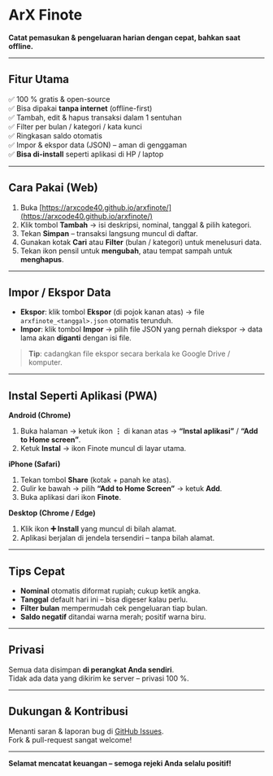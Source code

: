 # ArX Finote  
**Catat pemasukan & pengeluaran harian dengan cepat, bahkan saat offline.**

---

## Fitur Utama  
✅ 100 % gratis & open-source  
✅ Bisa dipakai **tanpa internet** (offline-first)  
✅ Tambah, edit & hapus transaksi dalam 1 sentuhan  
✅ Filter per bulan / kategori / kata kunci  
✅ Ringkasan saldo otomatis  
✅ Impor & ekspor data (JSON) – aman di genggaman  
✅ **Bisa di-install** seperti aplikasi di HP / laptop

---

## Cara Pakai (Web)  
1. Buka [https://arxcode40.github.io/arxfinote/](https://arxcode40.github.io/arxfinote/)  
2. Klik tombol **Tambah** → isi deskripsi, nominal, tanggal & pilih kategori.  
3. Tekan **Simpan** – transaksi langsung muncul di daftar.  
4. Gunakan kotak **Cari** atau **Filter** (bulan / kategori) untuk menelusuri data.  
5. Tekan ikon pensil untuk **mengubah**, atau tempat sampah untuk **menghapus**.

---

## Impor / Ekspor Data  
- **Ekspor**: klik tombol **Ekspor** (di pojok kanan atas) → file `arxfinote_<tanggal>.json` otomatis terunduh.  
- **Impor**: klik tombol **Impor** → pilih file JSON yang pernah diekspor → data lama akan **diganti** dengan isi file.  
> **Tip**: cadangkan file ekspor secara berkala ke Google Drive / komputer.

---

## Instal Seperti Aplikasi (PWA)  
**Android (Chrome)**  
1. Buka halaman → ketuk ikon **⋮** di kanan atas → **“Instal aplikasi”** / **“Add to Home screen”**.  
2. Ketuk **Instal** → ikon Finote muncul di layar utama.

**iPhone (Safari)**  
1. Tekan tombol **Share** (kotak + panah ke atas).  
2. Gulir ke bawah → pilih **“Add to Home Screen”** → ketuk **Add**.  
3. Buka aplikasi dari ikon **Finote**.

**Desktop (Chrome / Edge)**  
1. Klik ikon **➕ Install** yang muncul di bilah alamat.  
2. Aplikasi berjalan di jendela tersendiri – tanpa bilah alamat.

---

## Tips Cepat  
- **Nominal** otomatis diformat rupiah; cukup ketik angka.  
- **Tanggal** default hari ini – bisa digeser kalau perlu.  
- **Filter bulan** mempermudah cek pengeluaran tiap bulan.  
- **Saldo negatif** ditandai warna merah; positif warna biru.

---

## Privasi  
Semua data disimpan **di perangkat Anda sendiri**.  
Tidak ada data yang dikirim ke server – privasi 100 %.

---

## Dukungan & Kontribusi  
Menanti saran & laporan bug di [GitHub Issues](https://github.com/arxcode40/arxfinote/issues).  
Fork & pull-request sangat welcome!

---

**Selamat mencatat keuangan – semoga rejeki Anda selalu positif!**